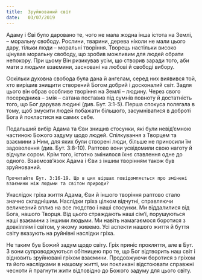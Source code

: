 ```yaml
---
title:  Зруйнований світ
date:   03/07/2019
---
```


Адаму і Єві було даровано те, чого не мала жодна інша істота на Землі, – моральну свободу. Рослини, тварини, дерева ніколи не мали цього дару, тільки люди – моральні творіння. Творець настільки високо цінував моральну свободу, що зробив можливим для людей обрати непокору. При цьому Він ризикував усім, що створив заради того, аби мати з людьми взаємини, засновані на любові й свободі вибору.

Оскільки духовна свобода була дана й ангелам, серед них виявився той, хто вирішив знищити створений Богом добрий і досконалий світ. Задля цього він обрав особливе творіння на Землі – людину. Через свого посередника – змія – сатана поставив під сумнів повноту й достатність того, що Бог дарував людині (див. Бут. 3:1-5). Перша спокуса полягала в тому, щоб змусити людей побажати більшого, засумніватися в доброті Бога й покластися на самих себе.

Подальший вибір Адама та Єви знищив стосунки, які були невід’ємною частиною Божого задуму щодо людей. Спілкування з Творцем та взаємини з Ним, для яких були створені люди, більше не приносили їм задоволення (див. Бут. 3:8-10). Раптово вони усвідомили свою наготу й відчули сором. Крім того, істотно змінилося їхнє ставлення одне до одного. Взаємозв’язок Адама і Єви з іншим творінням також був зруйнований.

`Прочитайте Бут. 3:16-19. Що в цих віршах повідомляється про змінені взаємини між людьми та світом природи?`

Унаслідок гріха життя Адама, Єви й іншого творіння раптово стало значно складнішим. Наслідки гріха цілком відчутні, справляючи величезний вплив на все людство і наші стосунки. Ми віддалилися від Бога, нашого Творця. Від цього страждають наші сім’ї, порушуються наші взаємини з іншими людьми. Ми навіть намагаємося боротися з довкіллям і світом, у якому живемо. Усі аспекти нашого життя й буття світу вказують на руйнівні наслідки гріха.

Не таким був Божий задум щодо світу. Гріх приніс прокляття, але в Бут. 3 вони супроводжуються обітницею про те, що Бог відтворить наш світ і відновить зруйновані гріхом взаємини. Продовжуючи боротися з гріхом та його наслідками в нашому житті, ми покликані відстоювати справжні чесноти й прагнути жити відповідно до Божого задуму для цього світу.
